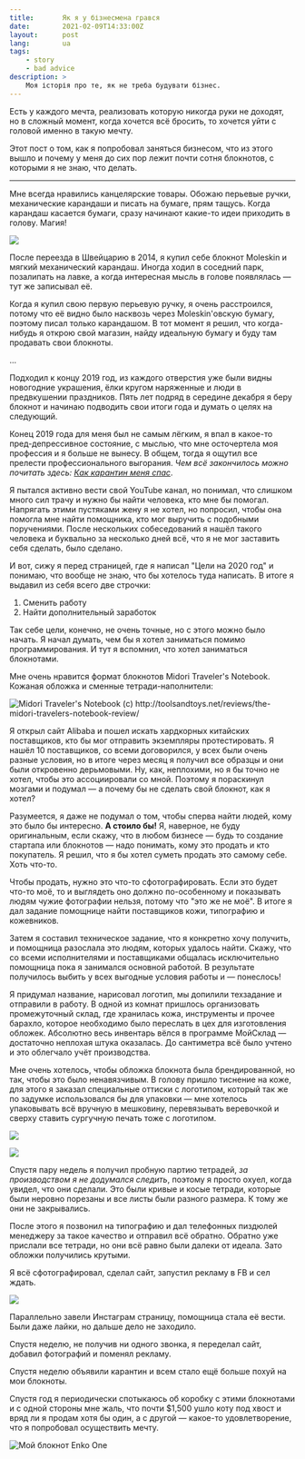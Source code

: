 ```yaml
---
title:       Як я у бізнесмена грався
date:        2021-02-09T14:33:00Z
layout:      post
lang:        ua
tags:
    - story
    - bad advice
description: >
    Моя історія про те, як не треба будувати бізнес.
---
```


Есть у каждого мечта, реализовать которую никогда руки не доходят, но в сложный
момент, когда хочется всё бросить, то хочется уйти с головой именно в такую
мечту.

Этот пост о том, как я попробовал заняться бизнесом, что из этого вышло и
почему у меня до сих пор лежит почти сотня блокнотов, с которыми я не знаю, что
делать.

------

Мне всегда нравились канцелярские товары. Обожаю перьевые ручки, механические
карандаши и писать на бумаге, прям тащусь. Когда карандаш касается бумаги,
сразу начинают какие-то идеи приходить в голову. Магия!

![](/img/posts/006/1.jpeg)

После переезда в Швейцарию в 2014, я купил себе блокнот Moleskin и мягкий
механический карандаш. Иногда ходил в соседний парк, позалипать на лавке, а
когда интересная мысль в голове появлялась — тут же записывал её.

Когда я купил свою первую перьевую ручку, я очень расстроился, потому что её
видно было насквозь через Moleskin'овскую бумагу, поэтому писал только
карандашом. В тот момент я решил, что когда-нибудь я открою свой магазин, найду
идеальную бумагу и буду там продавать свои блокноты.

...

Подходил к концу 2019 год, из каждого отверстия уже были видны новогодние
украшения, ёлки кругом наряженные и люди в предвкушении праздников. Пять лет
подряд в середине декабря я беру блокнот и начинаю подводить свои итоги года и
думать о целях на следующий.

Конец 2019 года для меня был не самым лёгким, я впал в какое-то
пред-депрессивное состояние, с мыслью, что мне осточертела моя профессия и я
больше не вынесу. В общем, тогда я ощутил все прелести профессионального
выгорания. *Чем всё закончилось можно почитать здесь: [Как карантин меня
спас](/kak-karantin-menya-spas)*.

Я пытался активно вести свой YouTube канал, но понимал, что слишком много сил
трачу и нужно бы найти человека, кто мне бы помогал. Напрягать этими пустяками
жену я не хотел, но попросил, чтобы она помогла мне найти помощника, кто мог
выручить с подобными поручениями. После нескольких собеседований я нашёл такого
человека и буквально за несколько дней всё, что я не мог заставить себя
сделать, было сделано.

И вот, сижу я перед страницей, где я написал "Цели на 2020 год" и понимаю, что
вообще не знаю, что бы хотелось туда написать. В итоге я выдавил из себя всего
две строчки:
1. Сменить работу
2. Найти дополнительный заработок

Так себе цели, конечно, не очень точные, но с этого можно было начать. Я начал
думать, чем бы я хотел заниматься помимо программирования. И тут я вспомнил,
что хотел заниматься блокнотами.

Мне очень нравится формат блокнотов Midori Traveler's Notebook. Кожаная обложка
и сменные тетради-наполнители:

![](/img/posts/006/2.jpeg "Midori Traveler's Notebook (с)
http://toolsandtoys.net/reviews/the-midori-travelers-notebook-review/")

Я открыл сайт Alibaba и пошел искать хардкорных китайских поставщиков, кто бы
мог отправить экземпляры протестировать. Я нашёл 10 поставщиков, со всеми
договорился, у всех были очень разные условия, но в итоге через месяц я получил
все образцы и они были откровенно дерьмовыми. Ну, как, неплохими, но я бы точно
не хотел, чтобы это ассоциировали со мной. Поэтому я пораскинул мозгами и
подумал — а почему бы не сделать свой блокнот, как я хотел?

Разумеется, я даже не подумал о том, чтобы сперва найти людей, кому это было бы
интересно. **А стоило бы!** Я, наверное, не буду оригинальным, если скажу, что
в любом бизнесе — будь то создание стартапа или блокнотов — надо понимать, кому
это продать и кто покупатель. Я решил, что я бы хотел суметь продать это самому
себе. Хоть что-то.

Чтобы продать, нужно это что-то сфотографировать. Если это будет что-то моё, то
и выглядеть оно должно по-особенному и показывать людям чужие фотографии
нельзя, потому что "это же не моё". В итоге я дал задание помощнице найти
поставщиков кожи, типографию и кожевников.

Затем я составил техническое задание, что я конкретно хочу получить, и
помощница разослала это людям, которых удалось найти. Скажу, что со всеми
исполнителями и поставщиками общалась исключительно помощница пока я занимался
основной работой. В результате получилось выбить у всех выгодные условия работы
и — понеслось!

Я придумал название, нарисовал логотип, мы допилили техзадание и отправили в
работу. В одной из комнат пришлось организовать промежуточный склад, где
хранилась кожа, инструменты и прочее барахло, которое необходимо было переслать
в цех для изготовления обложек. Абсолютно весь инвентарь вёлся в программе
МойСклад — достаточно неплохая штука оказалась. До сантиметра всё было учтено и
это облегчало учёт производства.

Мне очень хотелось, чтобы обложка блокнота была брендированной, но так, чтобы
это было ненавязчивым. В голову пришло тиснение на коже, для этого я заказал
специальные оттиски с логотипом, который так же по задумке использовался бы для
упаковки — мне хотелось упаковывать всё вручную в мешковину, перевязывать
веревочкой и сверху ставить сургучную печать тоже с логотипом.

![](/img/posts/006/3.png)

![](/img/posts/006/4.png)

Спустя пару недель я получил пробную партию тетрадей, *за производством я не
додумался следить*, поэтому я просто охуел, когда увидел, что они сделали. Это
были кривые и косые тетради, которые были неровно порезаны и все листы были
разного размера. К тому же они не закрывались.

После этого я позвонил на типографию и дал телефонных пиздюлей менеджеру за
такое качество и отправил всё обратно. Обратно уже прислали все тетради, но они
всё равно были далеки от идеала. Зато обложки получились крутыми.

Я всё сфотографировал, сделал сайт, запустил рекламу в FB и сел ждать.

![](/img/posts/006/5.png)

Параллельно завели Инстаграм страницу, помощница стала её вести. Были даже
лайки, но дальше дело не заходило.

Спустя неделю, не получив ни одного звонка, я переделал сайт, добавил
фотографий и поменял рекламу.

Спустя неделю объявили карантин и всем стало ещё больше похуй на мои блокноты.

Спустя год я периодически спотыкаюсь об коробку с этими блокнотами и с одной
стороны мне жаль, что почти $1,500 ушло коту под хвост и вряд ли я продам хотя
бы один, а с другой — какое-то удовлетворение, что я попробовал осуществить
мечту.

![](/img/posts/006/6.jpeg "Мой блокнот Enko One")
